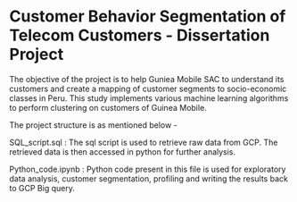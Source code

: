 # Customer Behavior Segmentation of Telecom Customers - Dissertation Project

The objective of the project is to help Guniea Mobile SAC to understand its customers and create a mapping of customer segments to socio-economic classes in Peru. This study implements various machine learning algorithms to perform clustering on customers of Guinea Mobile.

The project structure is as mentioned below -


SQL_script.sql : The sql script is used to retrieve raw data from GCP. The retrieved data is then accessed in python for further analysis.

Python_code.ipynb : Python code present in this file is used for exploratory data analysis, customer segmentation, profiling and writing the results back to GCP Big query.

